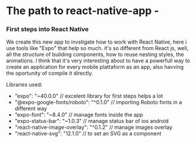 # The path to react-native-app - 
### First steps into React Native


We create this new app to invstigate how to work with React Native, here i use tools like "Expo" that help so much.
it's so different from React js, well, all the structure of building components, how to reuse nesting styles, the animations.
I think that it's very interesting about to have a powerfull way to create an application for every mobile plattaform as an app, also havving the oportunity of compile it directly. 

Libraries used:

- "expo": "~40.0.0"   // excelent library for first steps helps a lot
- "@expo-google-fonts/roboto": "^0.1.0" // importing Roboto fonts in a different way
- "expo-font": "~8.4.0" // manage fonts inside the app
- "expo-status-bar": "~1.0.3" // manage status bar of ios android
- "react-native-image-overlay": "^0.1.2" // manage images overlay
- "react-native-svg": "12.1.0" // to set an SVG as a component 
    
    